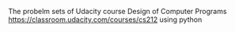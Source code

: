 The probelm sets of Udacity course Design of Computer Programs
https://classroom.udacity.com/courses/cs212
using python
